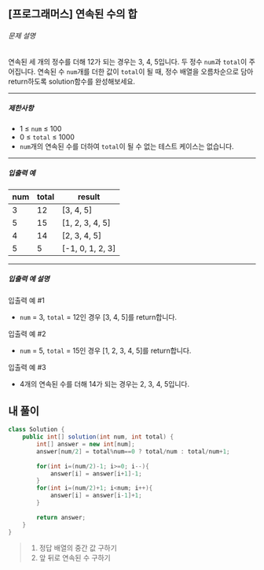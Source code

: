 ## [프로그래머스] 연속된 수의 합

###### 문제 설명

연속된 세 개의 정수를 더해 12가 되는 경우는 3, 4, 5입니다. 두 정수 `num`과 `total`이 주어집니다. 연속된 수 `num`개를 더한 값이 `total`이 될 때, 정수 배열을 오름차순으로 담아 return하도록 solution함수를 완성해보세요.

------

##### 제한사항

- 1 ≤ `num` ≤ 100
- 0 ≤ `total` ≤ 1000
- `num`개의 연속된 수를 더하여 `total`이 될 수 없는 테스트 케이스는 없습니다.

------

##### 입출력 예

| num  | total | result           |
| ---- | ----- | ---------------- |
| 3    | 12    | [3, 4, 5]        |
| 5    | 15    | [1, 2, 3, 4, 5]  |
| 4    | 14    | [2, 3, 4, 5]     |
| 5    | 5     | [-1, 0, 1, 2, 3] |

------

##### 입출력 예 설명

입출력 예 #1

- `num` = 3, `total` = 12인 경우 [3, 4, 5]를 return합니다.

입출력 예 #2

- `num` = 5, `total` = 15인 경우 [1, 2, 3, 4, 5]를 return합니다.

입출력 예 #3

- 4개의 연속된 수를 더해 14가 되는 경우는 2, 3, 4, 5입니다.

## 내 풀이

```java
class Solution {
    public int[] solution(int num, int total) {
        int[] answer = new int[num];
        answer[num/2] = total%num==0 ? total/num : total/num+1;
        
        for(int i=(num/2)-1; i>=0; i--){
            answer[i] = answer[i+1]-1;
        }
        for(int i=(num/2)+1; i<num; i++){
            answer[i] = answer[i-1]+1;
        }
        
        return answer;
    }
}
```

> 1. 정답 배열의 중간 값 구하기
> 2. 앞 뒤로 연속된 수 구하기